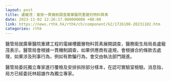 ```yaml
---
layout: post
title: 盧寵茂：會按一貫機制調查廣華醫院重建的物料質素
date: 2023-11-02 12:26:17.000000000 +08:00
link: https://news.rthk.hk/rthk/ch/component/k2/1726108-20231102.htm
categories: rthk
---
```


醫管局就廣華醫院重建工程的電線槽鍍層物料質素展開調查，醫務衞生局局長盧寵茂表示，醫管局會根據一貫機制調查，如果供應商有違規，會根據合約條款去處理，如果涉及刑事行為，例如有欺騙行為，會交由執法部門跟進。

醫管局委託獨立專家進行覆檢及安排拆除部分樣本，在認可實驗室檢驗。消息指，局方已經委託林超雄作為獨立專家。

